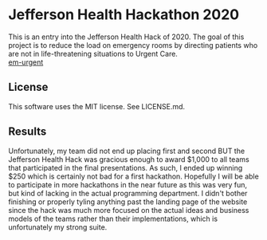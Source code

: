 # Jefferson Health Hackathon 2020

This is an entry into the Jefferson Health Hack of 2020. The goal of this project is to reduce the load on emergency rooms by directing patients who are not in life-threatening situations to Urgent Care.  
[em-urgent](https://em-urgent.herokuapp.com)

## License

This software uses the MIT license. See LICENSE.md.

## Results

Unfortunately, my team did not end up placing first and second BUT the Jefferson Health Hack was gracious enough to award $1,000 to all teams that participated in the final presentations. As such, I ended up winning $250 which is certainly not bad for a first hackathon. Hopefully I will be able to participate in more hackathons in the near future as this was very fun, but kind of lacking in the actual programming department. I didn't bother finishing or properly tyling anything past the landing page of the website since the hack was much more focused on the actual ideas and business models of the teams rather than their implementations, which is unfortunately my strong suite. 
